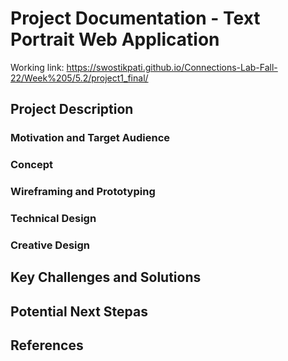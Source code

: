 # Project Documentation - Text Portrait Web Application

Working link: https://swostikpati.github.io/Connections-Lab-Fall-22/Week%205/5.2/project1_final/

## Project Description

### Motivation and Target Audience

### Concept 

### Wireframing and Prototyping

### Technical Design

### Creative Design

## Key Challenges and Solutions

## Potential Next Stepas

## References 

